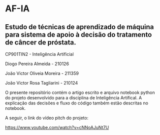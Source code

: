 # AF-IA

## Estudo de técnicas de aprendizado de máquina para sistema de apoio à decisão do tratamento de câncer de próstata.

CP901TIN2 - Inteligência Artificial

Diogo Pereira Almeida - 210126

João Victor Oliveia Moreira - 211359

João Victor Rosa Tagliarini - 210124

O presente repositório contém o artigo escrito e arquivo notebook python do projeto desenvolvido para a disciplina de Inteligência Artifical. A explicação das decisões e fluxo do código também estão descritas no notebook.

A seguir, o link do vídeo pitch do projeto:

https://www.youtube.com/watch?v=cNNoAJuNt7U
